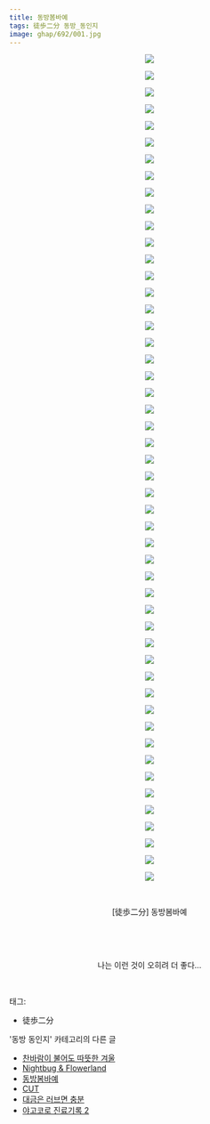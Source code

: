 ```yaml
---
title: 동방봄바예
tags: 徒歩二分 동방_동인지
image: ghap/692/001.jpg
---
```

<div class="article">
<p style="text-align: center; clear: none; float: none;"><img src="{{ site.nasurl }}/ghap/692/001.jpg"/></p>
<p style="text-align: center; clear: none; float: none;"><img src="{{ site.nasurl }}/ghap/692/002.jpg"/></p>
<p style="text-align: center; clear: none; float: none;"><img src="{{ site.nasurl }}/ghap/692/003.jpg"/></p>
<p style="text-align: center; clear: none; float: none;"><img src="{{ site.nasurl }}/ghap/692/004.jpg"/></p>
<p style="text-align: center; clear: none; float: none;"><img src="{{ site.nasurl }}/ghap/692/005.jpg"/></p>
<p style="text-align: center; clear: none; float: none;"><img src="{{ site.nasurl }}/ghap/692/006.jpg"/></p>
<p style="text-align: center; clear: none; float: none;"><img src="{{ site.nasurl }}/ghap/692/007.jpg"/></p>
<p style="text-align: center; clear: none; float: none;"><img src="{{ site.nasurl }}/ghap/692/008.jpg"/></p>
<p style="text-align: center; clear: none; float: none;"><img src="{{ site.nasurl }}/ghap/692/009.jpg"/></p>
<p style="text-align: center; clear: none; float: none;"><img src="{{ site.nasurl }}/ghap/692/010.jpg"/></p>
<p style="text-align: center; clear: none; float: none;"><img src="{{ site.nasurl }}/ghap/692/011.jpg"/></p>
<p style="text-align: center; clear: none; float: none;"><img src="{{ site.nasurl }}/ghap/692/012.jpg"/></p>
<p style="text-align: center; clear: none; float: none;"><img src="{{ site.nasurl }}/ghap/692/013.jpg"/></p>
<p style="text-align: center; clear: none; float: none;"><img src="{{ site.nasurl }}/ghap/692/014.jpg"/></p>
<p style="text-align: center; clear: none; float: none;"><img src="{{ site.nasurl }}/ghap/692/015.jpg"/></p>
<p style="text-align: center; clear: none; float: none;"><img src="{{ site.nasurl }}/ghap/692/016.jpg"/></p>
<p style="text-align: center; clear: none; float: none;"><img src="{{ site.nasurl }}/ghap/692/017.jpg"/></p>
<p style="text-align: center; clear: none; float: none;"><img src="{{ site.nasurl }}/ghap/692/018.jpg"/></p>
<p style="text-align: center; clear: none; float: none;"><img src="{{ site.nasurl }}/ghap/692/019.jpg"/></p>
<p style="text-align: center; clear: none; float: none;"><img src="{{ site.nasurl }}/ghap/692/020.jpg"/></p>
<p style="text-align: center; clear: none; float: none;"><img src="{{ site.nasurl }}/ghap/692/021.jpg"/></p>
<p style="text-align: center; clear: none; float: none;"><img src="{{ site.nasurl }}/ghap/692/022.jpg"/></p>
<p style="text-align: center; clear: none; float: none;"><img src="{{ site.nasurl }}/ghap/692/023.jpg"/></p>
<p style="text-align: center; clear: none; float: none;"><img src="{{ site.nasurl }}/ghap/692/024.jpg"/></p>
<p style="text-align: center; clear: none; float: none;"><img src="{{ site.nasurl }}/ghap/692/025.jpg"/></p>
<p style="text-align: center; clear: none; float: none;"><img src="{{ site.nasurl }}/ghap/692/026.jpg"/></p>
<p style="text-align: center; clear: none; float: none;"><img src="{{ site.nasurl }}/ghap/692/027.jpg"/></p>
<p style="text-align: center; clear: none; float: none;"><img src="{{ site.nasurl }}/ghap/692/028.jpg"/></p>
<p style="text-align: center; clear: none; float: none;"><img src="{{ site.nasurl }}/ghap/692/029.jpg"/></p>
<p style="text-align: center; clear: none; float: none;"><img src="{{ site.nasurl }}/ghap/692/030.jpg"/></p>
<p style="text-align: center; clear: none; float: none;"><img src="{{ site.nasurl }}/ghap/692/031.jpg"/></p>
<p style="text-align: center; clear: none; float: none;"><img src="{{ site.nasurl }}/ghap/692/032.jpg"/></p>
<p style="text-align: center; clear: none; float: none;"><img src="{{ site.nasurl }}/ghap/692/033.jpg"/></p>
<p style="text-align: center; clear: none; float: none;"><img src="{{ site.nasurl }}/ghap/692/034.jpg"/></p>
<p style="text-align: center; clear: none; float: none;"><img src="{{ site.nasurl }}/ghap/692/035.jpg"/></p>
<p style="text-align: center; clear: none; float: none;"><img src="{{ site.nasurl }}/ghap/692/036.jpg"/></p>
<p style="text-align: center; clear: none; float: none;"><img src="{{ site.nasurl }}/ghap/692/037.jpg"/></p>
<p style="text-align: center; clear: none; float: none;"><img src="{{ site.nasurl }}/ghap/692/038.jpg"/></p>
<p style="text-align: center; clear: none; float: none;"><img src="{{ site.nasurl }}/ghap/692/039.jpg"/></p>
<p style="text-align: center; clear: none; float: none;"><img src="{{ site.nasurl }}/ghap/692/040.jpg"/></p>
<p style="text-align: center; clear: none; float: none;"><img src="{{ site.nasurl }}/ghap/692/041.jpg"/></p>
<p style="text-align: center; clear: none; float: none;"><img src="{{ site.nasurl }}/ghap/692/042.jpg"/></p>
<p style="text-align: center; clear: none; float: none;"><img src="{{ site.nasurl }}/ghap/692/043.jpg"/></p>
<p style="text-align: center; clear: none; float: none;"><img src="{{ site.nasurl }}/ghap/692/044.jpg"/></p>
<p style="text-align: center; clear: none; float: none;"><img src="{{ site.nasurl }}/ghap/692/045.jpg"/></p>
<p style="text-align: center; clear: none; float: none;"><img src="{{ site.nasurl }}/ghap/692/046.jpg"/></p>
<p style="text-align: center; clear: none; float: none;"><img src="{{ site.nasurl }}/ghap/692/047.jpg"/></p>
<p style="text-align: center; clear: none; float: none;"><img src="{{ site.nasurl }}/ghap/692/048.jpg"/></p>
<p style="text-align: center; clear: none; float: none;"><img src="{{ site.nasurl }}/ghap/692/049.jpg"/></p>
<p style="text-align: center; clear: none; float: none;"><img src="{{ site.nasurl }}/ghap/692/050.jpg"/></p>
<p style="text-align: center; clear: none; float: none;"><br/></p>
<p style="text-align: center; clear: none; float: none;">[徒歩二分] 동방봄바예</p>
<p style="text-align: center; clear: none; float: none;"><br/></p>
<p style="text-align: center; clear: none; float: none;"><br/></p>
<p style="text-align: center; clear: none; float: none;">나는 이런 것이 오히려 더 좋다...</p>
<p><br/></p>
</div><div class="tagTrail">
<p>태그: </p>
<ul>
<li>徒歩二分</li>
</ul>
</div><div class="another">
<p>'동방 동인지' 카테고리의 다른 글</p>
<ul>
<li><a href="/2016-07-06-ghap_694">찬바람이 불어도 따뜻한 겨울</a></li>
<li><a href="/2016-07-06-ghap_693">Nightbug &amp; Flowerland</a></li>
<li><a href="/2016-07-05-ghap_692">동방봄바예</a></li>
<li><a href="/2016-07-05-ghap_691">CUT</a></li>
<li><a href="/2016-07-05-ghap_690">대금은 러브면 충분</a></li>
<li><a href="/2016-07-05-ghap_689">야고코로 진료기록 2</a></li>
</ul>
</div><div class="cb_module cb_fluid">
<div class="cb_wrt cb_profile">
</div><!-- commentList close -->
</div>